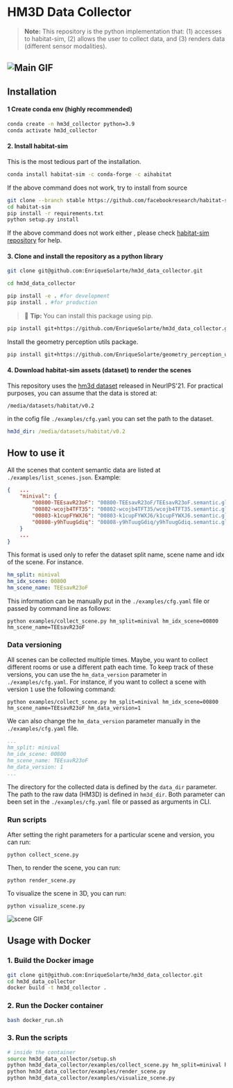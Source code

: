 # HM3D Data Collector

> **Note:** This repository is the python implementation that: (1) accesses to habitat-sim, (2) allows the user to collect data, and (3) renders data (different sensor modalities).

![Main GIF](assets/main.gif)
---
## Installation
#### 1 Create conda env (highly recommended)
```bash
conda create -n hm3d_collector python=3.9 
conda activate hm3d_collector
```

#### 2. Install habitat-sim
This is the most tedious part of the installation. 
```bash
conda install habitat-sim -c conda-forge -c aihabitat
``` 
If the above command does not work, try to install from source 

```bash
git clone --branch stable https://github.com/facebookresearch/habitat-sim.git
cd habitat-sim
pip install -r requirements.txt
python setup.py install
```
If the above command does not work either , please check [habitat-sim repository](https://arc.net/l/quote/qolneuio) for help. 


#### 3. Clone and install the repository as a python library
```bash
git clone git@github.com:EnriqueSolarte/hm3d_data_collector.git

cd hm3d_data_collector

pip install -e . #for development
pip install . #for production
```
> 🚀 **Tip:** You can install this package using pip.
```bash
pip install git+https://github.com/EnriqueSolarte/hm3d_data_collector.git@latest
```

Install the geometry perception utils package. 
```bash
pip install git+https://github.com/EnriqueSolarte/geometry_perception_utils.git@latest
```

#### 4. Download habitat-sim assets (dataset) to render the scenes

This repository uses the [hm3d dataset](https://aihabitat.org/datasets/hm3d/) released in NeurIPS'21. For practical purposes, you can assume that the data is stored at:
```
/media/datasets/habitat/v0.2
```
in the cofig file `./examples/cfg.yaml` you can set the path to the dataset. 

```yaml
hm3d_dir: /media/datasets/habitat/v0.2
```

## How to use it

All the scenes that content semantic data are listed at `./examples/list_scenes.json`. Example:
```json
{   ...
	"minival": {
		"00800-TEEsavR23oF": "00800-TEEsavR23oF/TEEsavR23oF.semantic.glb",
		"00802-wcojb4TFT35": "00802-wcojb4TFT35/wcojb4TFT35.semantic.glb",
		"00803-k1cupFYWXJ6": "00803-k1cupFYWXJ6/k1cupFYWXJ6.semantic.glb",
		"00808-y9hTuugGdiq": "00808-y9hTuugGdiq/y9hTuugGdiq.semantic.glb"
	}
    ...
}
```
This format is used only to refer the dataset split name, scene name and idx of the scene. For instance. 
```yaml
hm_split: minival
hm_idx_scene: 00800
hm_scene_name: TEEsavR23oF 
```
This information can be manually put in the `./examples/cfg.yaml` file or passed by command line as follows:

```shell
python examples/collect_scene.py hm_split=minival hm_idx_scene=00800 hm_scene_name=TEEsavR23oF
```

### Data versioning

All scenes can be collected multiple times. Maybe, you want to collect different rooms or use a different path each time. To keep track of these versions, you can use the `hm_data_version` parameter in `./examples/cfg.yaml`. For instance, if you want to collect a scene with version `1` use the following command:

```shell
python examples/collect_scene.py hm_split=minival hm_idx_scene=00800 hm_scene_name=TEEsavR23oF hm_data_version=1
```
We can also change the `hm_data_version` parameter manually in the `./examples/cfg.yaml` file.

```yaml
...
hm_split: minival
hm_idx_scene: 00800
hm_scene_name: TEEsavR23oF 
hm_data_version: 1
...
```
The directory for the collected data is defined by the `data_dir` parameter. The path to the raw data (HM3D) is defined in `hm3d_dir`. Both parameter can been set in the `./examples/cfg.yaml` file or passed as arguments in CLI.

### Run scripts
After setting the right parameters for a particular scene and version, you can run:

```shell
python collect_scene.py
``` 
Then, to render the scene, you can run:

```shell
python render_scene.py
```
To visualize the scene in 3D, you can run:

```shell
python visualize_scene.py
```

![scene GIF](assets/scene_3d.gif)

## Usage with Docker
### 1. Build the Docker image
```bash
git clone git@github.com:EnriqueSolarte/hm3d_data_collector.git
cd hm3d_data_collector
docker build -t hm3d_collector .
```

### 2. Run the Docker container
```bash
bash docker_run.sh
```

### 3. Run the scripts
```bash
# inside the container
source hm3d_data_collector/setup.sh
python hm3d_data_collector/examples/collect_scene.py hm_split=minival hm_idx_scene=00800 hm_scene_name=TEEsavR23oF
python hm3d_data_collector/examples/render_scene.py
python hm3d_data_collector/examples/visualize_scene.py
```




